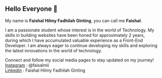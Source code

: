 ## Hello Everyone 👋

My name is **Faishal Hilmy Fadhilah Ginting**, you can call me **Faishal**.<br>

I am a passionate student whose interest is in the world of Technology. My skills in building websites have been honed for approximately 2 years, during which I have accumulated valuable experience as a Front-End Developer. I am always eager to continue developing my skills and exploring the latest innovations in the world of technology.

Connect and follow my social media pages to stay updated on my journey!<br>
[Instagram](https://www.instagram.com/faisalmii/) : @faisalmii<br>
[Linkedin](https://www.linkedin.com/in/faishalhilmyfad/) : Faishal Hilmy Fadhilah Ginting


<!--
**FaishalHilmi/FaishalHilmi** is a ✨ _special_ ✨ repository because its `README.md` (this file) appears on your GitHub profile.

Here are some ideas to get you started:

- 🔭 I’m currently working on ...
- 🌱 I’m currently learning ...
- 👯 I’m looking to collaborate on ...
- 🤔 I’m looking for help with ...
- 💬 Ask me about ...
- 📫 How to reach me: ...
- 😄 Pronouns: ...
- ⚡ Fun fact: ...
-->
